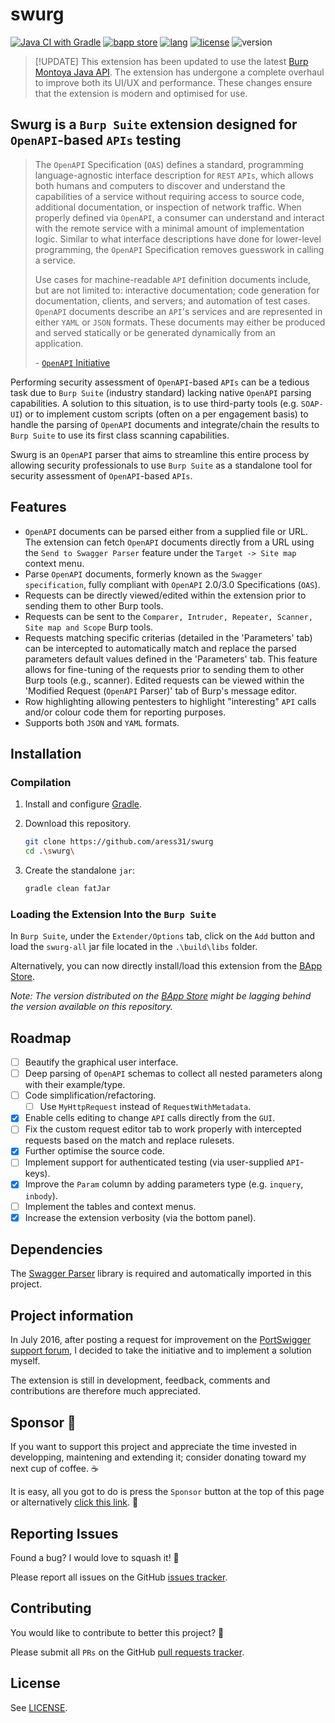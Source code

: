 # swurg

[![Java CI with Gradle](https://github.com/aress31/swurg/actions/workflows/gradle-build.yml/badge.svg)](https://github.com/aress31/swurg/actions/workflows/gradle-build.yml)
<a href="https://portswigger.net/bappstore/6bf7574b632847faaaa4eb5e42f1757c"><img alt="bapp store" src="https://img.shields.io/badge/BApp-Published-orange.svg"></a>
<a href="https://www.java.com"><img alt="lang" src="https://img.shields.io/badge/Lang-Java-blue.svg"></a>
<a href="https://opensource.org/licenses/Apache-2.0"><img alt="license" src="https://img.shields.io/badge/License-Apache%202.0-red.svg"></a>
<img alt="version" src="https://img.shields.io/badge/Version-2.3-green.svg">

> [!UPDATE]
> This extension has been updated to use the latest [Burp Montoya Java API](https://portswigger.github.io/burp-extensions-montoya-api/javadoc/burp/api/montoya/package-summary.html). The extension has undergone a complete overhaul to improve both its UI/UX and performance. These changes ensure that the extension is modern and optimised for use.

## Swurg is a `Burp Suite` extension designed for `OpenAPI`-based `APIs` testing

> The `OpenAPI` Specification (`OAS`) defines a standard, programming language-agnostic interface description for `REST` `APIs`, which allows both humans and computers to discover and understand the capabilities of a service without requiring access to source code, additional documentation, or inspection of network traffic. When properly defined via `OpenAPI`, a consumer can understand and interact with the remote service with a minimal amount of implementation logic. Similar to what interface descriptions have done for lower-level programming, the `OpenAPI` Specification removes guesswork in calling a service.
>
> Use cases for machine-readable `API` definition documents include, but are not limited to: interactive documentation; code generation for documentation, clients, and servers; and automation of test cases. `OpenAPI` documents describe an `API`'s services and are represented in either `YAML` or `JSON` formats. These documents may either be produced and served statically or be generated dynamically from an application.
>
> \- [`OpenAPI` Initiative](https://github.com/OAI/`OpenAPI`-Specification)

Performing security assessment of `OpenAPI`-based `APIs` can be a tedious task due to `Burp Suite` (industry standard) lacking native `OpenAPI` parsing capabilities. A solution to this situation, is to use third-party tools (e.g. `SOAP-UI`) or to implement custom scripts (often on a per engagement basis) to handle the parsing of `OpenAPI` documents and integrate/chain the results to `Burp Suite` to use its first class scanning capabilities.

Swurg is an `OpenAPI` parser that aims to streamline this entire process by allowing security professionals to use `Burp Suite` as a standalone tool for security assessment of `OpenAPI`-based `APIs`.

## Features

- `OpenAPI` documents can be parsed either from a supplied file or URL. The extension can fetch `OpenAPI` documents directly from a URL using the `Send to Swagger Parser` feature under the `Target -> Site map` context menu.
- Parse `OpenAPI` documents, formerly known as the `Swagger specification`, fully compliant with `OpenAPI` 2.0/3.0 Specifications (`OAS`).
- Requests can be directly viewed/edited within the extension prior to sending them to other Burp tools.
- Requests can be sent to the `Comparer, Intruder, Repeater, Scanner, Site map and Scope` Burp tools.
- Requests matching specific criterias (detailed in the 'Parameters' tab) can be intercepted to automatically match and replace the parsed parameters default values defined in the 'Parameters' tab. This feature allows for fine-tuning of the requests prior to sending them to other Burp tools (e.g., scanner). Edited requests can be viewed within the 'Modified Request (`OpenAPI` Parser)' tab of Burp's message editor.
- Row highlighting allowing pentesters to highlight "interesting" `API` calls and/or colour code them for reporting purposes.
- Supports both `JSON` and `YAML` formats.

## Installation

### Compilation

1. Install and configure [Gradle](https://gradle.org/).

2. Download this repository.

   ```bash
   git clone https://github.com/aress31/swurg
   cd .\swurg\
   ```

3. Create the standalone `jar`:

   ```bash
   gradle clean fatJar
   ```

### Loading the Extension Into the `Burp Suite`

In `Burp Suite`, under the `Extender/Options` tab, click on the `Add` button and load the `swurg-all` jar file located in the `.\build\libs` folder.

Alternatively, you can now directly install/load this extension from the [BApp Store](https://portswigger.net/bappstore/6bf7574b632847faaaa4eb5e42f1757c).

_Note: The version distributed on the [BApp Store](https://portswigger.net/bappstore/6bf7574b632847faaaa4eb5e42f1757c) might be lagging behind the version available on this repository._

## Roadmap

- [ ] Beautify the graphical user interface.
- [ ] Deep parsing of `OpenAPI` schemas to collect all nested parameters along with their example/type.
- [ ] Code simplification/refactoring.
  - [ ] Use `MyHttpRequest` instead of `RequestWithMetadata`.
- [x] Enable cells editing to change `API` calls directly from the `GUI`.
- [ ] Fix the custom request editor tab to work properly with intercepted requests based on the match and replace rulesets.
- [x] Further optimise the source code.
- [ ] Implement support for authenticated testing (via user-supplied `API`-keys).
- [x] Improve the `Param` column by adding parameters type (e.g. `inquery`, `inbody`).
- [ ] Implement the tables and context menus.
- [x] Increase the extension verbosity (via the bottom panel).

## Dependencies

The [Swagger Parser](https://mvnrepository.com/artifact/io.swagger.parser.v3/swagger-parser) library is required and automatically imported in this project.

## Project information

In July 2016, after posting a request for improvement on the [PortSwigger support forum](https://support.portswigger.net/customer/portal/questions/16358278-swagger-parser-and-wsdler-improvement), I decided to take the initiative and to implement a solution myself.

The extension is still in development, feedback, comments and contributions are therefore much appreciated.

## Sponsor 💖

If you want to support this project and appreciate the time invested in developping, maintening and extending it; consider donating toward my next cup of coffee. ☕

It is easy, all you got to do is press the `Sponsor` button at the top of this page or alternatively [click this link](https://github.com/sponsors/aress31). 💸

## Reporting Issues

Found a bug? I would love to squash it! 🐛

Please report all issues on the GitHub [issues tracker](https://github.com/aress31/swurg/issues).

## Contributing

You would like to contribute to better this project? 🤩

Please submit all `PRs` on the GitHub [pull requests tracker](https://github.com/aress31/swurg/pulls).

## License

See [LICENSE](LICENSE).
